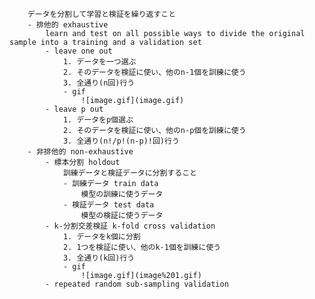 
        データを分割して学習と検証を繰り返すこと
        - 排他的 exhaustive
            learn and test on all possible ways to divide the original sample into a training and a validation set
            - leave one out
                1. データを一つ選ぶ
                2. そのデータを検証に使い、他のn-1個を訓練に使う
                3. 全通り(n回)行う
                - gif
                    ![image.gif](image.gif)
            - leave p out
                1. データをp個選ぶ
                2. そのデータを検証に使い、他のn-p個を訓練に使う
                3. 全通り(n!/p!(n-p)!回)行う
        - 非排他的 non-exhaustive
            - 標本分割 holdout
                訓練データと検証データに分割すること
                - 訓練データ train data
                    模型の訓練に使うデータ
                - 検証データ test data
                    模型の検証に使うデータ
            - k-分割交差検証 k-fold cross validation
                1. データをk個に分割
                2. 1つを検証に使い、他のk-1個を訓練に使う
                3. 全通り(k回)行う
                - gif
                    ![image.gif](image%201.gif)
            - repeated random sub-sampling validation